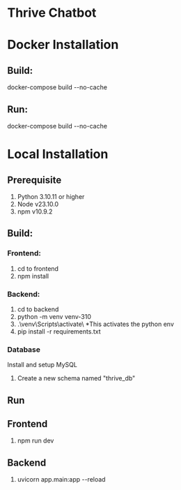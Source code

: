 # Thrive Chatbot

# Docker Installation
## Build:
docker-compose build --no-cache

## Run:
docker-compose build --no-cache

# Local Installation
## Prerequisite
1. Python 3.10.11 or higher
2. Node v23.10.0
3. npm v10.9.2

## Build:
### Frontend:
1. cd to frontend
2. npm install

### Backend:
1. cd to backend
2. python -m venv venv-310
3. .\venv\Scripts\activate\ *This activates the python env
4. pip install -r requirements.txt

### Database 
Install and setup MySQL
1. Create a new schema named "thrive_db"

## Run
## Frontend
1. npm run dev

## Backend
1. uvicorn app.main:app --reload